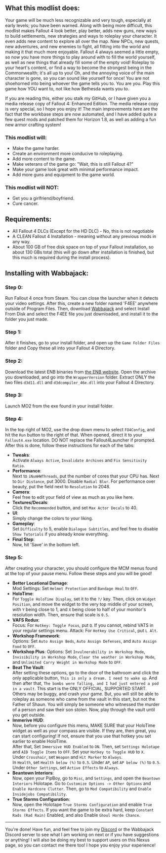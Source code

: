 ## What this modlist does:

Your game will be much less recognizable and very tough, especially at early levels; you have been warned. Along with being more difficult, this modlist makes Fallout 4 look better, play better, adds new guns, new ways to build settlements, new strategies and ways to roleplay your character. It even adds new content to explore all over the map. New NPCs, new quests, new adventures, and new enemies to fight, all fitting into the world and making it that much more enjoyable. Fallout 4 always seemed a little empty, so now you have more things to play around with to fill the world yourself, as well as new things that already fill some of the empty void! Roleplay to your heart's content, or find a way to become the strongest being in the Commonwealth; it's all up to you! Oh, and the annoying voice of the main character is gone, so you can sound like yourself for once! You are not shoehorned into being whoever the game tells you to. You are you. Play this game how YOU want to, not like how Bethesda wants you to.

If you are reading this, either you stalk my GitHub, or I have given you a media release copy of Fallout 4: Enhanced Edition. The media release copy is very special, so I hope you enjoy it! The main improvements here are the fact that the workbase steps are now automated, and I have added quite a few quest mods and patched them for Horizon 1.8, as well as adding a fun new armor crafting system!

### This modlist will:

* Make the game harder.
* Create an environment more conducive to roleplaying.
* Add more content to the game.
* Make veterans of the game go: "Wait, this is still Fallout 4?"
* Make your game look great with minimal performance impact.
* Add more guns and equipment to the game world.

### This modlist will NOT:

* Get you a girlfriend/boyfriend.
* Cure cancer.

## Requirements:

* All Fallout 4 DLCs (Except for the HD DLC) - No, this is not negotiable
* A CLEAN Fallout 4 Installation - meaning without any previous mods in any way.
* About 100 GB of free disk space on top of your Fallout installation, so about 130 GBs total (this will go down after installation is finished, but this much is required during the install process).

## Installing with Wabbajack:

### Step 0:

Run Fallout 4 once from Steam. You can close the launcher when it detects your video settings. After this, create a new folder named 'F4EE' anywhere outside of Program Files. Then, download [Wabbajack](https://github.com/wabbajack-tools/wabbajack/releases) and select Install From Disk and select the F4EE file you just downloaded, and install it to the folder you just made.

### Step 1:

After it finishes, go to your install folder, and open up the `Game Folder Files` folder and Copy these all into your Fallout 4 Directory.

### Step 2:

Download the latest ENB binaries from [the ENB website](http://enbdev.com/download_mod_fallout4.htm). Open the archive you downloaded, and go into the `WrapperVersion` folder. Extract ONLY the two files `d3d11.dll` and `d3dcompiler_46e.dll` into your Fallout 4 Directory.

### Step 3:

Launch MO2 from the exe found in your install folder.

### Step 4:

In the top right of MO2, use the drop down menu to select `FO4Config`, and hit the `Run` button to the right of that. When opened, direct it to your `Fallout4.exe` location. DO NOT replace the Fallout4Launcher if prompted. After this is done, follow these instructions for each of the tabs:

* **Tweaks**:   
Activate `Always Active`, `Invalidate Archives` and `Fix Sensitivity Ratio`.
* **Performance**:  
Next to `iNumHWThreads`, put the number of cores that your CPU has. Next to `Dir Distance`, put 3000. Disable `Radial Blur`. For performance over beauty, put the field next to `Resolution` to 2048.
* **Camera**:  
Feel free to edit your field of view as much as you like here.
* **Textures/Decals**:  
Click the `Recommended` button, and set `Max Actor Decals` to 40.
* **UI**:  
Simply change the colors to your liking.
* **Gameplay**:  
Set `Difficulty` to 5, enable `Dialogue Subtitles`, and feel free to disable `Show Tutorials` if you already know everything.
* **Final Step**:  
Now, hit 'Save' in the bottom left.

### Step 5:

After creating your character, you should configure the MCM menus found at the top of your pause menu. Follow these steps and you will be good!

* **Better Locational Damage**:   
Mod Settings: Set `Helmet Protection` and `Bandage Heal` to `OFF`.
* **HoloTime**:   
For `Toggle HoloTime Display`, set it to the `?/` key. Then, click on `Widget Position`, and move the widget to the very top middle of your screen, with `Y` being close to 1, and `X` being close to half of your monitor's resolution width. Then, ensure that scale is `0.5`.
* **VAFS Redux**:  
Focus: For `Hotkey: Toggle Focus`, put `Q`. If you cannot, rebind VATS in your regular settings menu.
Attack: For `Hotkey Use Critical`, put `L Alt`.
* **Workshop Framework**:  
Options: Set `Auto Assign Beds`, `Auto Assign Defenses`, and `Auto Assign Food` to `OFF`.
* **Workshop Plus**: 
Options: Set `Invulnerability in Workshop Mode`, `Invisibility in Workshop Mode`, `Clear the weather in Workshop Mode`, and `Unlimited Carry Weight in Workshop Mode` to `OFF`.
* **Beat The Vault**:  
After setting these options, go to the door of the bathroom and click the only applicable button, `This is only a dream. I need to wake up`. And then after that, `The bombs were falling, and I had just entered a pod in a vault`. This start is the ONLY OFFICIAL, SUPPORTED START. Others may be buggy, and crash your game. But, you will still be able to roleplay as someone who came from the vault in this start, but not the Father of Shaun. You will simply be someone who witnessed the murder of a person and saw their son stolen. Now, play through the vault until you get outside.
* **Immerive HUD**:  
Now, before you configure this menu, MAKE SURE that your HoloTime widget as well as your compass are visible. If they are, then great, you can start configuring! If not, ensure that you use that hotkey you set earlier to enable HoloTime.   
After that, Set `Immersive HUD Enabled` to `ON`. Then, set `Settings Holotape` and `AID Toggle Items` to `OFF`. Set your `Hotkey to Toggle HUD` to `X`.   
Under `Crosshair`, set `Weapon` and `Hit Marker` to `Always`.   
In `Health`, set `Health below (%)` to `0.5`. Under `AP`, set `AP below (%)` to `0.5`.   
Under `Other Settings`, set `Active Effects` to `Always`.
* **Beantown Interiors**:  
Now, open your PipBoy, go to `Misc`, and `Settings`, and open the `Beantown Interiors` Holotape. Go to `Customize Options -> Other Options` and `Enable Hardcore Clutter`. Then, go to `Mod Compatibility` and `Enable Insidejobs Compatibility`.
* **True Storms Configuration**:  
Now, open the Holotape `True Storms Configuration` and enable `True Storms Effects`. If you want the game to be extra hard, keep `Constant Rads (Rad Rain)` Enabled, and also Enable `Ghoul Horde Chance`.

---

You're done! Have fun, and feel free to join my [Discord](https://discord.gg/g4r3pcP) or the Wabbajack Discord server to see what I am working on next or if you have suggestions or anything! I will also be doing my best to support users on this Nexus page, so you can contact me there too! I hope you enjoy your experience!

